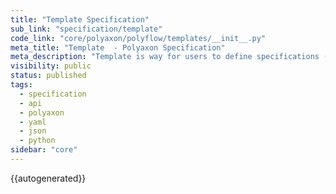 ```yaml
---
title: "Template Specification"
sub_link: "specification/template"
code_link: "core/polyaxon/polyflow/templates/__init__.py"
meta_title: "Template  - Polyaxon Specification"
meta_description: "Template is way for users to define specifications (components/operations) and signal to the CLI/API that they are not executable without modification."
visibility: public
status: published
tags:
  - specification
  - api
  - polyaxon
  - yaml
  - json
  - python
sidebar: "core"
---
```


{{autogenerated}}

